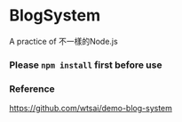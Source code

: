 # BlogSystem
A practice of 不一樣的Node.js

### Please `npm install` first before use

### Reference
https://github.com/wtsai/demo-blog-system